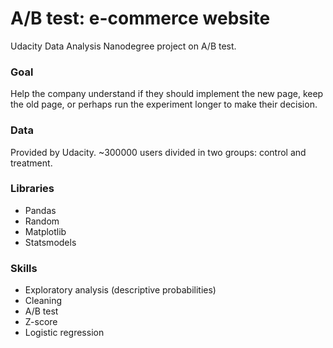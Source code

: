 #  A/B test: e-commerce website

Udacity Data Analysis Nanodegree project on A/B test.


### Goal
Help the company understand if they should implement the new page, keep the old page, or perhaps run the experiment longer to make their decision.

### Data
Provided by Udacity. ~300000 users divided in two groups: control and treatment.

### Libraries
- Pandas
- Random
- Matplotlib
- Statsmodels

### Skills
- Exploratory analysis (descriptive probabilities)
- Cleaning
- A/B test
- Z-score
- Logistic regression
